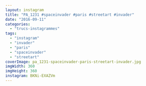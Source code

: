 ```yaml
---
layout: instagram
title: "PA_1231 #spaceinvader #paris #streetart #invader"
date: "2016-09-11"
categories: 
  - "trucs-instagrammes"
tags: 
  - "instagram"
  - "invader"
  - "paris"
  - "spaceinvader"
  - "streetart"
coverImage: pa_1231-spaceinvader-paris-streetart-invader.jpg
imgWidth: 360
imgHeight: 360
instagram: BKNi-EXAZVm
---
```

